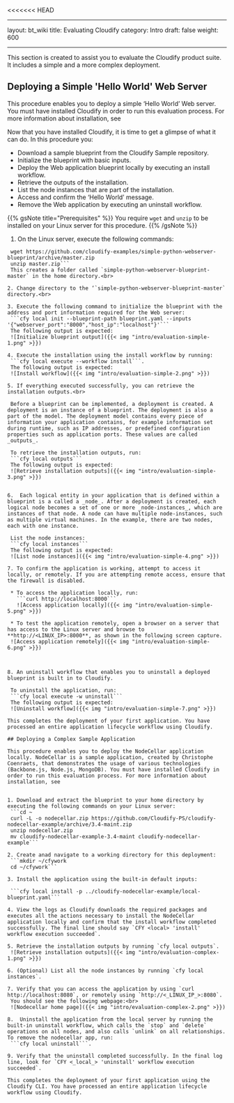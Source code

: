 <<<<<<< HEAD

---
layout: bt_wiki
title: Evaluating Cloudify
category: Intro
draft: false
weight: 600

---
This section is created to assist you to evaluate the Cloudify product suite. It includes a simple and a more complex deployment.

## Deploying a Simple 'Hello World' Web Server

This procedure enables you to deploy a simple ‘Hello World’ Web server. You must have installed Cloudify in order to run this evaluation process. For more information about installation, see 

Now that you have installed Cloudify, it is time to get a glimpse of what it can do. In this procedure you:

* Download a sample blueprint from the Cloudify Sample repository.
* Initialize the blueprint with basic inputs.
* Deploy the Web application blueprint locally by executing an install workflow.
* Retrieve the outputs of the installation.
* List the node instances that are part of the installation.
* Access and confirm the ‘Hello World’ message.
* Remove the Web application by executing an uninstall workflow.

{{% gsNote title="Prerequisites" %}}
You require `wget` and `unzip` to be installed on your Linux server for this procedure.
{{% /gsNote %}}


1. On the Linux server, execute the following commands:   
  ```cd ~   
   wget https://github.com/cloudify-examples/simple-python-webserver-blueprint/archive/master.zip   
   unzip master.zip```   
   This creates a folder called `simple-python-webserver-blueprint-master` in the home directory.<br>

2. Change directory to the ‘`simple-python-webserver-blueprint-master` directory.<br>

3. Execute the following command to initialize the blueprint with the address and port information required for the Web server:   
   ```cfy local init --blueprint-path blueprint.yaml --inputs '{"webserver_port":"8000","host_ip":"localhost"}'```   
   The following output is expected:   
   ![Initialize blueprint output]({{< img "intro/evaluation-simple-1.png" >}})

4. Execute the installation using the install workflow by running:   
   ```cfy local execute --workflow install```.   
   The following output is expected:   
   ![Install workflow]({{< img "intro/evaluation-simple-2.png" >}})

5. If everything executed successfully, you can retrieve the installation outputs.<br>

   Before a blueprint can be implemented, a deployment is created. A deployment is an instance of a blueprint. The deployment is also a part of the model. The deployment model contains every piece of information your application contains, for example information set during runtime, such as IP addresses, or predefined configuration properties such as application ports. These values are called _outputs_.   

   To retrieve the installation outputs, run:   
   ```cfy local outputs```   
   The following output is expected:   
   ![Retrieve installation outputs]({{< img "intro/evaluation-simple-3.png" >}})


6.  Each logical entity in your application that is defined within a blueprint is a called a _node_. After a deployment is created, each logical node becomes a set of one or more _node-instances_, which are instances of that node. A node can have multiple node-instances, such as multiple virtual machines. In the example, there are two nodes, each with one instance.   

   List the node instances:   
   ```cfy local instances```   
   The following output is expected:   
   ![List node instances]({{< img "intro/evaluation-simple-4.png" >}})

7. To confirm the application is working, attempt to access it locally, or remotely. If you are attempting remote access, ensure that the firewall is disabled.   
   
   * To access the application locally, run:     
     ```curl http://localhost:8000```     
     ![Access application locally]({{< img "intro/evaluation-simple-5.png" >}})   

   * To test the application remotely, open a browser on a server that has access to the Linux server and browse to **http://<LINUX_IP>:8000**, as shown in the following screen capture.     
   ![Access application remotely]({{< img "intro/evaluation-simple-6.png" >}})



8. An uninstall workflow that enables you to uninstall a deployed blueprint is built in to Cloudify.   

   To uninstall the application, run:   
   ```cfy local execute -w uninstall```   
   The following output is expected:   
   ![Uninstall workflow]({{< img "intro/evaluation-simple-7.png" >}})

This completes the deployment of your first application. You have processed an entire application lifecycle workflow using Cloudify.

## Deploying a Complex Sample Application

This procedure enables you to deploy the NodeCellar application locally. NodeCellar is a sample application, created by Christophe Coenraets, that demonstrates the usage of various technologies (Backbone.js, Node.js, MongoDB). You must have installed Cloudify in order to run this evaluation process. For more information about installation, see 


1. Download and extract the blueprint to your home directory by executing the following commands on your Linux server:   
   ```cd ~
   curl -L -o nodecellar.zip https://github.com/Cloudify-PS/cloudify-nodecellar-example/archive/3.4-maint.zip   
   unzip nodecellar.zip   
   mv cloudify-nodecellar-example-3.4-maint cloudify-nodecellar-example```

2. Create anad navigate to a working directory for this deployment:   
   ```mkdir ~/cfywork   
   cd ~/cfywork```

3. Install the application using the built-in default inputs:   

   ```cfy local install -p ../cloudify-nodecellar-example/local-blueprint.yaml```

4. View the logs as Cloudify downloads the required packages and executes all the actions necessary to install the NodeCellar application locally and confirm that the install workflow completed successfully. The final line should say `CFY <local> 'install' workflow execution succeeded`.

5. Retrieve the installation outputs by running `cfy local outputs`.   
   ![Retrieve installation outputs]({{< img "intro/evaluation-complex-1.png" >}})

6. (Optional) List all the node instances by running `cfy local instances`.

7. Verify that you can access the application by using `curl http://localhost:8080`, or remotely using `http://<_LINUX_IP_>:8080`.   
   You should see the following webpage:<br>
   ![Nodecellar home page]({{< img "intro/evaluation-complex-2.png" >}})

8.  Uninstall the application from the local server by running the built-in uninstall workflow, which calls the `stop` and `delete` operations on all nodes, and also calls `unlink` on all relationships. To remove the nodecellar app, run:   
   ```cfy local uninstall```.

9. Verify that the uninstall completed successfully. In the final log line, look for `CFY <_local_> 'uninstall' workflow execution succeeded`.

This completes the deployment of your first application using the Cloudify CLI. You have processed an entire application lifecycle workflow using Cloudify.

